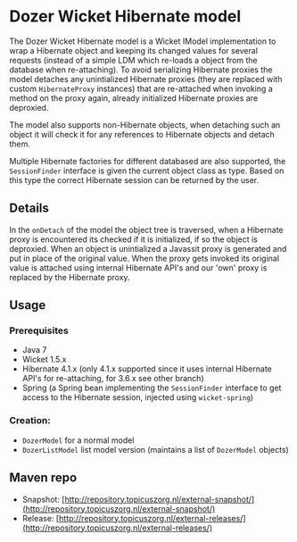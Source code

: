 # Dozer Wicket Hibernate model

The Dozer Wicket Hibernate model is a Wicket IModel implementation to wrap a Hibernate object and keeping its changed values for several requests (instead of a simple LDM which re-loads a object from the database when re-attaching). To avoid serializing Hibernate proxies the model detaches any unintialized Hibernate proxies (they are replaced with custom `HibernateProxy` instances) that are re-attached when invoking a method on the proxy again, already initialized Hibernate proxies are deproxied.

The model also supports non-Hibernate objects, when detaching such an object it will check it for any references to Hibernate objects and detach them.

Multiple Hibernate factories for different databased are also supported, the `SessionFinder` interface is given the current object class as type. Based on this type the correct Hibernate session can be returned by the user.

## Details

In the `onDetach` of the model the object tree is traversed, when a Hibernate proxy is encountered its checked if it is initialized, if so the object is deproxied. When an object is unintialized a Javassit proxy is generated and put in place of the original value. When the proxy gets invoked its original value is attached using internal Hibernate API's and our 'own' proxy is replaced by the Hibernate proxy.

## Usage

### Prerequisites

* Java 7
* Wicket 1.5.x
* Hibernate 4.1.x (only 4.1.x supported since it uses internal Hibernate API's for re-attaching, for 3.6.x see other branch)
* Spring (a Spring bean implementing the `SessionFinder` interface to get access to the Hibernate session, injected using `wicket-spring`)

### Creation:

* `DozerModel` for a normal model
* `DozerListModel` list model version (maintains a list of `DozerModel` objects)

## Maven repo

* Snapshot: [http://repository.topicuszorg.nl/external-snapshot/](http://repository.topicuszorg.nl/external-snapshot/)
* Release: [http://repository.topicuszorg.nl/external-releases/](http://repository.topicuszorg.nl/external-releases/)